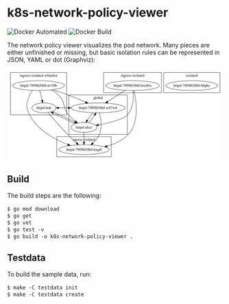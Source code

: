 k8s-network-policy-viewer
=========================

![Docker Automated](https://img.shields.io/docker/automated/gerald1248/k8s-network-policy-viewer.svg)
![Docker Build](https://img.shields.io/docker/build/gerald1248/k8s-network-policy-viewer.svg)

The network policy viewer visualizes the pod network. Many pieces are either unfinished or missing, but basic isolation rules can be represented in JSON, YAML or dot (Graphviz):

<img src="testdata/testdata.svg" alt="Sample visualization"/>

Build
-----
The build steps are the following:
```
$ go mod download
$ go get
$ go vet
$ go test -v
$ go build -o k8s-network-policy-viewer .
```

Testdata
--------
To build the sample data, run:
```
$ make -C testdata init
$ make -C testdata create
```
